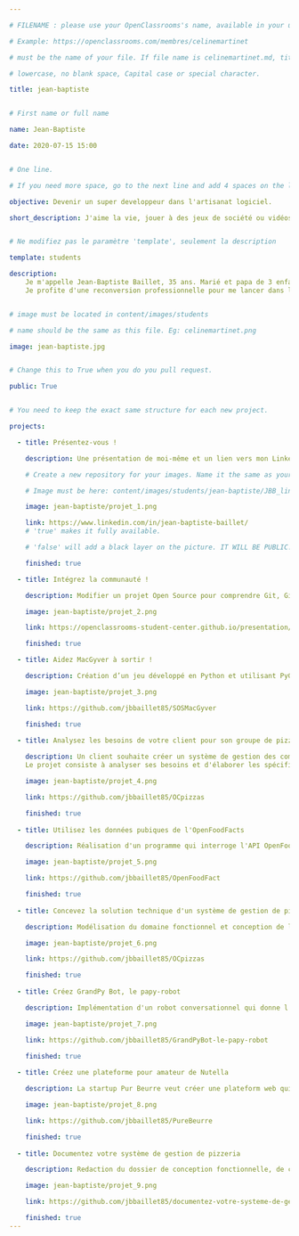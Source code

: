 ```yaml
---

# FILENAME : please use your OpenClassrooms's name, available in your url.

# Example: https://openclassrooms.com/membres/celinemartinet

# must be the name of your file. If file name is celinemartinet.md, title is celinemartinet.

# lowercase, no blank space, Capital case or special character.

title: jean-baptiste


# First name or full name

name: Jean-Baptiste

date: 2020-07-15 15:00


# One line.

# If you need more space, go to the next line and add 4 spaces on the left, as in 'description'.

objective: Devenir un super developpeur dans l'artisanat logiciel.

short_description: J'aime la vie, jouer à des jeux de société ou vidéos en famille ou avec des amis.


# Ne modifiez pas le paramètre 'template', seulement la description

template: students

description:
    Je m'appelle Jean-Baptiste Baillet, 35 ans. Marié et papa de 3 enfants. J'habite entre Rennes et Fougères.
    Je profite d'une reconversion professionnelle pour me lancer dans la grande aventure du developpement d'applications pythons.


# image must be located in content/images/students

# name should be the same as this file. Eg: celinemartinet.png

image: jean-baptiste.jpg


# Change this to True when you do you pull request.

public: True


# You need to keep the exact same structure for each new project.

projects:

  - title: Présentez-vous !

    description: Une présentation de moi-même et un lien vers mon LinkedIn.

    # Create a new repository for your images. Name it the same as your nickname and profile picture.

    # Image must be here: content/images/students/jean-baptiste/JBB_linkedin.png

    image: jean-baptiste/projet_1.png

    link: https://www.linkedin.com/in/jean-baptiste-baillet/
    # 'true' makes it fully available.

    # 'false' will add a black layer on the picture. IT WILL BE PUBLIC!

    finished: true

  - title: Intégrez la communauté !

    description: Modifier un projet Open Source pour comprendre Git, Github et les pull requests. 

    image: jean-baptiste/projet_2.png

    link: https://openclassrooms-student-center.github.io/presentation/students/jean-baptiste.html

    finished: true

  - title: Aidez MacGyver à sortir !

    description: Création d’un jeu développé en Python et utilisant PyGame.

    image: jean-baptiste/projet_3.png

    link: https://github.com/jbbaillet85/SOSMacGyver

    finished: true
  
  - title: Analysez les besoins de votre client pour son groupe de pizzerias

    description: Un client souhaite créer un système de gestion des commandes pour ses pizzerias.
    Le projet consiste à analyser ses besoins et d'élaborer les spécifications fonctionnelles du futur système.

    image: jean-baptiste/projet_4.png

    link: https://github.com/jbbaillet85/OCpizzas

    finished: true
  
  - title: Utilisez les données pubiques de l'OpenFoodFacts

    description: Réalisation d'un programme qui interroge l'API OpenFoodFacts pour récupérer des aliments et en proposer un autre de substitution.

    image: jean-baptiste/projet_5.png

    link: https://github.com/jbbaillet85/OpenFoodFact

    finished: true
  
  - title: Concevez la solution technique d'un système de gestion de pizzeria

    description: Modélisation du domaine fonctionnel et conception de la solution technique adapté au besoins du client.

    image: jean-baptiste/projet_6.png

    link: https://github.com/jbbaillet85/OCpizzas

    finished: true
  
  - title: Créez GrandPy Bot, le papy-robot

    description: Implémentation d'un robot conversationnel qui donne l'adresse recherché tout en racontant une histoire du lieux.

    image: jean-baptiste/projet_7.png

    link: https://github.com/jbbaillet85/GrandPyBot-le-papy-robot

    finished: true
  
  - title: Créez une plateforme pour amateur de Nutella

    description: La startup Pur Beurre veut créer une plateform web qui permet à tous de trouver un substitut sain à tout aliments.

    image: jean-baptiste/projet_8.png

    link: https://github.com/jbbaillet85/PureBeurre

    finished: true
  
  - title: Documentez votre système de gestion de pizzeria

    description: Redaction du dossier de conception fonctionnelle, de conception technique, d'exploitation et le PV de livraison finale.

    image: jean-baptiste/projet_9.png

    link: https://github.com/jbbaillet85/documentez-votre-systeme-de-gestion-de-pizzeria

    finished: true
---
```


